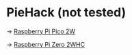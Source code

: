 # PieHack (not tested)
-> [Raspberry Pi Pico 2W](https://github.com/batubyte/PieHack/blob/main/PICO.md)

-> [Raspberry Pi Zero 2WHC](https://github.com/batubyte/PieHack/blob/main/ZERO.md)
